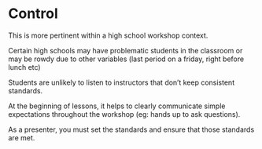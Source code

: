 # Control

This is more pertinent within a high school workshop context. 

Certain high schools may have problematic students in the classroom or may be rowdy due to other variables (last period on a friday, right before lunch etc)

Students are unlikely to listen to instructors that don’t keep consistent standards.  

At the beginning of lessons, it helps to clearly communicate simple expectations throughout the workshop (eg: hands up to ask questions).

As a presenter, you must set the standards and ensure that those standards are met.